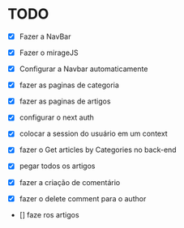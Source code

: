 # TODO
- [x] Fazer a NavBar
- [x] Fazer o mirageJS
- [x] Configurar a Navbar automaticamente

- [x] fazer as paginas de categoria
- [x] fazer as paginas de artigos
- [x] configurar o next auth
- [x] colocar a session do usuário em um context
- [x] fazer o Get articles by Categories no back-end
- [x] pegar todos os artigos
- [x] fazer a criação de comentário
- [x] fazer o delete comment para o author
- [] faze ros artigos
